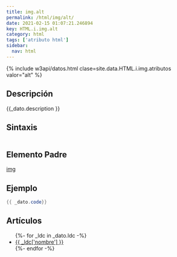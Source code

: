 ```yaml
---
title: img.alt
permalink: /html/img/alt/
date: 2021-02-15 01:07:21.246894
key: HTML.i.img.alt
category: html
tags: ['atributo html']
sidebar: 
  nav: html
---
```


{% include w3api/datos.html clase=site.data.HTML.i.img.atributos valor="alt" %}

## Descripción
{{_dato.description }}

## Sintaxis
~~~html
~~~

## Elemento Padre
[img](/html/img/)

## Ejemplo
~~~java
{{ _dato.code}}
~~~

## Artículos
<ul>
{%- for _ldc in _dato.ldc -%}
   <li>
       <a href="{{_ldc['url'] }}">{{ _ldc['nombre'] }}</a>
   </li>
{%- endfor -%}
</ul>

